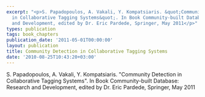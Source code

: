 ```yaml
---
excerpt: "<p>S. Papadopoulos, A. Vakali, Y. Kompatsiaris. &quot;Community Detection
  in Collaborative Tagging Systems&quot;. In Book Community-built Database: Research
  and Development, edited by Dr. Eric Pardede, Springer, May 2011</p>"
types: publication
tags: book_chapters
publication_date: '2011-05-01T00:00:00'
layout: publication
title: Community Detection in Collaborative Tagging Systems
date: '2010-08-25T10:43:20+03:00'
---
```

<p>S. Papadopoulos, A. Vakali, Y. Kompatsiaris. &quot;Community Detection in Collaborative Tagging Systems&quot;. In Book Community-built Database: Research and Development, edited by Dr. Eric Pardede, Springer, May 2011</p>
